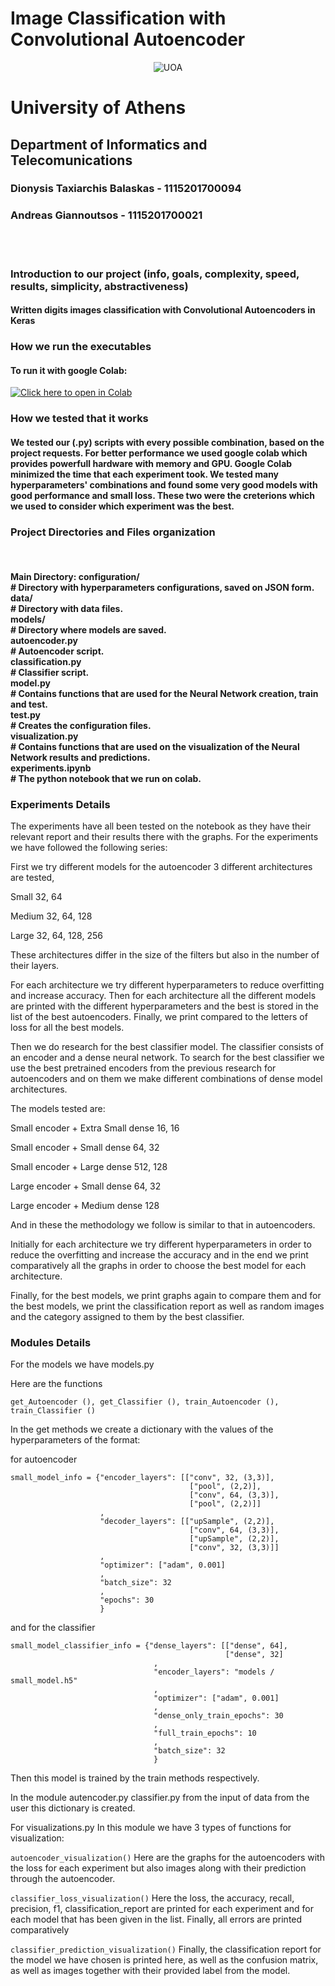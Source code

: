 # Image Classification with Convolutional Autoencoder
  
<p style="text-align: center;">
    <img src="./doc/images/di_uoa.png" alt="UOA">
    <h1>University of Athens</h1>
    <h2>Department of Informatics and Telecomunications</h2>
</p>

<h3>Dionysis Taxiarchis Balaskas - 1115201700094</h3>
<h3>Andreas Giannoutsos - 1115201700021</h3>
<br><br>


<h3>Introduction to our project (info, goals, complexity, speed, results, simplicity, abstractiveness)</h3>
<h4>
Written digits images classification with Convolutional Autoencoders in Keras
</h4>

<h3>How we run the executables</h3>
<h4>
  To run it with google Colab:
</h4>

   [![Click here to open in Colab](https://colab.research.google.com/assets/colab-badge.svg)](https://colab.research.google.com/github/AGiannoutsos/Image_Classification_with_Convolutional_Autoencoder/blob/main/experiments.ipynb)

<h3>How we tested that it works</h3>
 <h4>
    We tested our (.py) scripts with every possible combination, based on the project requests. For better performance we used google colab which provides powerfull hardware with memory and GPU. Google Colab minimized the time that each experiment took. We tested many hyperparameters' combinations and found some very good models with good performance and small loss. These two were the creterions which we used to consider which experiment was the best.
 </h4> 

<h3>Project Directories and Files organization</h3><br>
<h4>
  
  Main Directory:
    configuration/<br>        # Directory with hyperparameters configurations, saved on JSON form.<br>
    data/<br>                 # Directory with data files.<br>
    models/<br>               # Directory where models are saved.<br>
    autoencoder.py<br>        # Autoencoder script.<br>
    classification.py<br>     # Classifier script.<br>
    model.py<br>              # Contains functions that are used for the Neural Network creation, train and test.<br>
    test.py<br>               # Creates the configuration files.<br>
    visualization.py<br>      # Contains functions that are used on the visualization of the Neural Network results and predictions.<br>
    experiments.ipynb<br>     # The python notebook that we run on colab.<br>
    
</h4>

<h3>Experiments Details</h3>

  
  The experiments have all been tested on the notebook as they have their relevant report and their results there with the graphs.
  For the experiments we have followed the following series:

  First we try different models for the autoencoder
  3 different architectures are tested,

  Small 32, 64
  
  Medium 32, 64, 128
  
  Large 32, 64, 128, 256
  

  These architectures differ in the size of the filters but also in the number of their layers.

  For each architecture we try different hyperparameters to reduce overfitting and increase accuracy.
  Then for each architecture all the different models are printed with the different hyperparameters and the best is stored in the list of the best autoencoders.
  Finally, we print compared to the letters of loss for all the best models.

  Then we do research for the best classifier model.
  The classifier consists of an encoder and a dense neural network. To search for the best classifier we use the best pretrained encoders from the previous research for autoencoders and on them we make different combinations of dense model architectures.

  The models tested are:

  Small encoder + Extra Small dense 16, 16
  
  Small encoder + Small dense 64, 32
  
  Small encoder + Large dense 512, 128
  
  Large encoder + Small dense 64, 32
  
  Large encoder + Medium dense 128
  

  And in these the methodology we follow is similar to that in autoencoders.

  Initially for each architecture we try different hyperparameters in order to reduce the overfitting and increase the accuracy and in the end we print comparatively all the graphs in order to choose the best model for each architecture.

  Finally, for the best models, we print graphs again to compare them and for the best models, we print the classification report as well as random images and the category assigned to them by the best classifier.


<h3>Modules Details</h3>
For the models we have models.py

Here are the functions 
```
get_Autoencoder (), get_Classifier (), train_Autoencoder (), train_Classifier ()
```
In the get methods we create a dictionary with the values of the hyperparameters of the format:

for autoencoder
```
small_model_info = {"encoder_layers": [["conv", 32, (3,3)],
                                        ["pool", (2,2)],
                                        ["conv", 64, (3,3)],
                                        ["pool", (2,2)]]
                    ,
                    "decoder_layers": [["upSample", (2,2)],
                                        ["conv", 64, (3,3)],
                                        ["upSample", (2,2)],
                                        ["conv", 32, (3,3)]]
                    ,
                    "optimizer": ["adam", 0.001]
                    ,
                    "batch_size": 32
                    ,
                    "epochs": 30
                    }
```

and for the classifier
```
small_model_classifier_info = {"dense_layers": [["dense", 64],
                                                ["dense", 32]
                                ,
                                "encoder_layers": "models / small_model.h5"
                                ,
                                "optimizer": ["adam", 0.001]
                                ,
                                "dense_only_train_epochs": 30
                                ,
                                "full_train_epochs": 10
                                ,
                                "batch_size": 32
                                }
```

Then this model is trained by the train methods respectively.

In the module autencoder.py classifier.py from the input of data from the user this dictionary is created.


For visualizations.py
In this module we have 3 types of functions for visualization:

```autoencoder_visualization()```
Here are the graphs for the autoencoders with the loss for each experiment but also images along with their prediction through the autoencoder.

```classifier_loss_visualization()```
Here the loss, the accuracy, recall, precision, f1, classification_report are printed for each experiment and for each model that has been given in the list. Finally, all errors are printed comparatively

```classifier_prediction_visualization()```
Finally, the classification report for the model we have chosen is printed here, as well as the confusion matrix, as well as images together with their provided label from the model.
  


